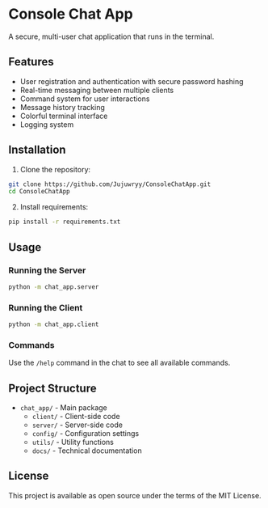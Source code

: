 # Console Chat App

A secure, multi-user chat application that runs in the terminal.

## Features

- User registration and authentication with secure password hashing
- Real-time messaging between multiple clients
- Command system for user interactions
- Message history tracking
- Colorful terminal interface
- Logging system

## Installation

1. Clone the repository:
```bash
git clone https://github.com/Jujuwryy/ConsoleChatApp.git
cd ConsoleChatApp
```

2. Install requirements:
```bash
pip install -r requirements.txt
```

## Usage

### Running the Server

```bash
python -m chat_app.server
```

### Running the Client

```bash
python -m chat_app.client
```

### Commands

Use the `/help` command in the chat to see all available commands.

## Project Structure

- `chat_app/` - Main package
  - `client/` - Client-side code
  - `server/` - Server-side code
  - `config/` - Configuration settings
  - `utils/` - Utility functions
  - `docs/` - Technical documentation

## License

This project is available as open source under the terms of the MIT License. 